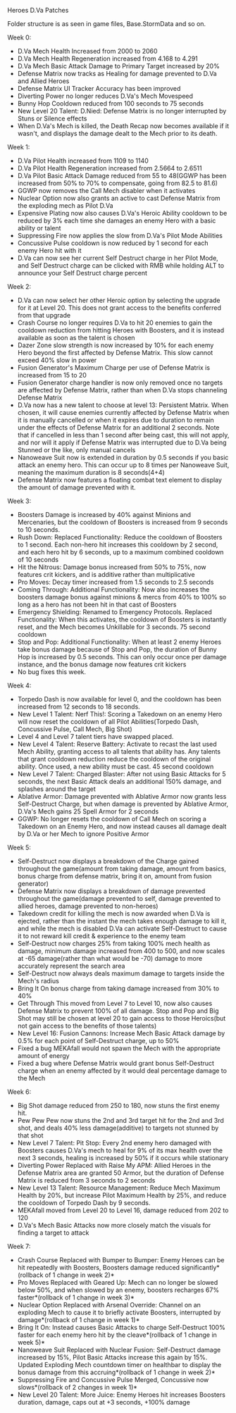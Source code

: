 Heroes D.Va Patches

Folder structure is as seen in game files, Base.StormData and so on.

Week 0:

  * D.Va Mech Health Increased from 2000 to 2060  
  * D.Va Mech Health Regeneration increased from 4.168 to 4.291  
  * D.Va Mech Basic Attack Damage to Primary Target increased by 20%  
  * Defense Matrix now tracks as Healing for damage prevented to D.Va and Allied Heroes  
  * Defense Matrix UI Tracker Accuracy has been improved  
  * Diverting Power no longer reduces D.Va's Mech Movespeed  
  * Bunny Hop Cooldown reduced from 100 seconds to 75 seconds  
  * New Level 20 Talent: D.Nied: Defense Matrix is no longer interrupted by Stuns or Silence effects  
  * When D.Va's Mech is killed, the Death Recap now becomes available if it wasn't, and displays the damage dealt to the Mech prior to its death.  

Week 1:

  * D.Va Pilot Health increased from 1109 to 1140  
  * D.Va Pilot Health Regeneration increased from 2.5664 to 2.6511  
  * D.Va Pilot Basic Attack Damage reduced from 55 to 48(GGWP has been increased from 50% to 70% to compensate, going from 82.5 to 81.6)  
  * GGWP now removes the Call Mech disabler when it activates  
  * Nuclear Option now also grants an active to cast Defense Matrix from the exploding mech as Pilot D.Va  
  * Expensive Plating now also causes D.Va's Heroic Ability cooldown to be reduced by 3% each time she damages an enemy Hero with a basic ability or talent  
  * Suppressing Fire now applies the slow from D.Va's Pilot Mode Abilities  
  * Concussive Pulse cooldown is now reduced by 1 second for each enemy Hero hit with it  
  * D.Va can now see her current Self Destruct charge in her Pilot Mode, and Self Destruct charge can be clicked with RMB while holding ALT to announce your Self Destruct charge percent  

Week 2:

  * D.Va can now select her other Heroic option by selecting the upgrade for it at Level 20. This does not grant access to the benefits conferred from that upgrade  
  * Crash Course no longer requires D.Va to hit 20 enemies to gain the cooldown reduction from hitting Heroes with Boosters, and it is instead available as soon as the talent is chosen  
  * Dazer Zone slow strength is now increased by 10% for each enemy Hero beyond the first affected by Defense Matrix. This slow cannot exceed 40% slow in power  
  * Fusion Generator's Maximum Charge per use of Defense Matrix is increased from 15 to 20  
  * Fusion Generator charge handler is now only removed once no targets are affected by Defense Matrix, rather than when D.Va stops channeling Defense Matrix  
  * D.Va now has a new talent to choose at level 13: Persistent Matrix. When chosen, it will cause enemies currently affected by Defense Matrix when it is manually cancelled or when it expires due to duration to remain under the effects of Defense Matrix for an additional 2 seconds. Note that if cancelled in less than 1 second after being cast, this will not apply, and nor will it apply if Defense Matrix was interrupted due to D.Va being Stunned or the like, only manual cancels  
  * Nanoweave Suit now is extended in duration by 0.5 seconds if you basic attack an enemy hero. This can occur up to 8 times per Nanoweave Suit, meaning the maximum duration is 8 seconds(4+4)  
  * Defense Matrix now features a floating combat text element to display the amount of damage prevented with it.  

Week 3:

  * Boosters Damage is increased by 40% against Minions and Mercenaries, but the cooldown of Boosters is increased from 9 seconds to 10 seconds.  
  * Rush Down: Replaced Functionality: Reduce the cooldown of Boosters to 1 second. Each non-hero hit increases this cooldown by 2 second, and each hero hit by 6 seconds, up to a maximum combined cooldown of 10 seconds  
  * Hit the Nitrous: Damage bonus increased from 50% to 75%, now features crit kickers, and is additive rather than multiplicative  
  * Pro Moves: Decay timer increased from 1.5 seconds to 2.5 seconds  
  * Coming Through: Additional Functionality: Now also increases the boosters damage bonus against minions & mercs from 40% to 100% so long as a hero has not been hit in that cast of Boosters  
  * Emergency Shielding: Renamed to Emergency Protocols. Replaced Functionality: When this activates, the cooldown of Boosters is instantly reset, and the Mech becomes Unkillable for 3 seconds. 75 second cooldown  
  * Stop and Pop: Additional Functionality: When at least 2 enemy Heroes take bonus damage because of Stop and Pop, the duration of Bunny Hop is increased by 0.5 seconds. This can only occur once per damage instance, and the bonus damage now features crit kickers  
  * No bug fixes this week.
  
Week 4:

  * Torpedo Dash is now available for level 0, and the cooldown has been increased from 12 seconds to 18 seconds.
  * New Level 1 Talent: Nerf This!: Scoring a Takedown on an enemy Hero will now reset the cooldown of all Pilot Abilities(Torpedo Dash, Concussive Pulse, Call Mech, Big Shot)
  * Level 4 and Level 7 talent tiers have swapped placed.
  * New Level 4 Talent: Reserve Battery: Activate to recast the last used Mech Ability, granting access to all talents that ability has. Any talents that grant cooldown reduction reduce the cooldown of the original ability. Once used, a new ability must be cast. 45 second cooldown
  * New Level 7 Talent: Charged Blaster: After not using Basic Attacks for 5 seconds, the next Basic Attack deals an additional 150% damage, and splashes around the target
  * Ablative Armor: Damage prevented with Ablative Armor now grants less Self-Destruct Charge, but when damage is prevented by Ablative Armor, D.Va's Mech gains 25 Spell Armor for 2 seconds
  * GGWP: No longer resets the cooldown of Call Mech on scoring a Takedown on an Enemy Hero, and now instead causes all damage dealt by D.Va or her Mech to ignore Positive Armor

Week 5:

  * Self-Destruct now displays a breakdown of the Charge gained throughout the game(amount from taking damage, amount from basics, bonus charge from defense matrix, bring it on, amount from fusion generator)
  * Defense Matrix now displays a breakdown of damage prevented throughout the game(damage prevented to self, damage prevented to allied heroes, damage prevented to non-heroes)
  * Takedown credit for killing the mech is now awarded when D.Va is ejected, rather than the instant the mech takes enough damage to kill it, and while the mech is disabled D.Va can activate Self-Destruct to cause it to not reward kill credit & experience to the enemy team
  * Self-Destruct now charges 25% from taking 100% mech health as damage, minimum damage increased from 400 to 500, and now scales at -65 damage(rather than what would be -70) damage to more accurately represent the search area
  * Self-Destruct now always deals maximum damage to targets inside the Mech's radius
  * Bring It On bonus charge from taking damage increased from 30% to 40%
  * Get Through This moved from Level 7 to Level 10, now also causes Defense Matrix to prevent 100% of all damage. Stop and Pop and Big Shot may still be chosen at level 20 to gain access to those Heroics(but not gain access to the benefits of those talents)
  * New Level 16: Fusion Cannons: Increase Mech Basic Attack damage by 0.5% for each point of Self-Destruct charge, up to 50%
  * Fixed a bug MEKAfall would not spawn the Mech with the appropriate amount of energy
  * Fixed a bug where Defense Matrix would grant bonus Self-Destruct charge when an enemy affected by it would deal percentage damage to the Mech

Week 6:

  * Big Shot damage reduced from 250 to 180, now stuns the first enemy hit.
  * Pew Pew Pew now stuns the 2nd and 3rd target hit for the 2nd and 3rd shot, and deals 40% less damage(additive) to targets not stunned by that shot
  * New Level 7 Talent: Pit Stop: Every 2nd enemy hero damaged with Boosters causes D.Va's mech to heal for 9% of its max health over the next 3 seconds, healing is increased by 50% if it occurs while stationary
  * Diverting Power Replaced with Raise My APM: Allied Heroes in the Defense Matrix area are granted 50 Armor, but the duration of Defense Matrix is reduced from 3 seconds to 2 seconds
  * New Level 13 Talent: Resource Management: Reduce Mech Maximum Health by 20%, but increase Pilot Maximum Health by 25%, and reduce the cooldown of Torpedo Dash by 9 seconds.
  * MEKAfall moved from Level 20 to Level 16, damage reduced from 202 to 120
  * D.Va's Mech Basic Attacks now more closely match the visuals for finding a target to attack

Week 7:

  * Crash Course Replaced with Bumper to Bumper: Enemy Heroes can be hit repeatedly with Boosters, Boosters damage reduced significantly*(rollback of 1 change in week 2)*
  * Pro Moves Replaced with Geared Up: Mech can no longer be slowed below 50%, and when slowed by an enemy, boosters recharges 67% faster*(rollback of 1 change in week 3)*
  * Nuclear Option Replaced with Arsenal Override: Channel on an exploding Mech to cause it to briefly activate Boosters, interrupted by damage*(rollback of 1 change in week 1)*
  * Bring It On: Instead causes Basic Attacks to charge Self-Destruct 100% faster for each enemy hero hit by the cleave*(rollback of 1 change in week 5)*
  * Nanoweave Suit Replaced with Nuclear Fusion: Self-Destruct damage increased by 15%, Pilot Basic Attacks increase this again by 15%. Updated Exploding Mech countdown timer on healthbar to display the bonus damage from this accruing*(rollback of 1 change in week 2)*
  * Suppressing Fire and Concussive Pulse Merged, Concussive now slows*(rollback of 2 changes in week 1)*
  * New Level 20 Talent: More Juice: Enemy Heroes hit increases Boosters duration, damage, caps out at +3 seconds, +100% damage
